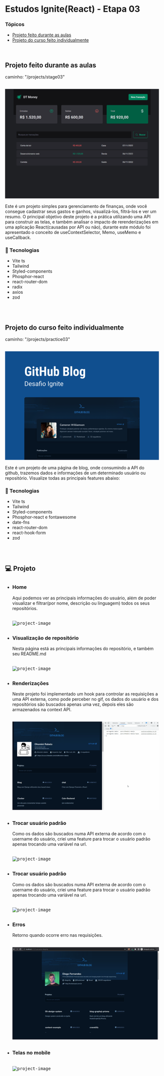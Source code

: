 <h1>Estudos Ignite(React) - Etapa 03</h1>

<h3>Tópicos</h3>

<ul>

<li><a href="#course">Projeto feito durante as aulas</a></li> 
<li><a href="#course-individual">Projeto do curso feito individualmente</a></li> 
<!-- <li><a href="#external-project">Projeto externo feito individualmente</a></li>  -->

</ul>

<br>

<h2 id="course">Projeto feito durante as aulas</h2>
<p>caminho: "/projects/stage03"</p>

<br>
<img src="./readme/dt_money.gif" alt="course-project-gif" />

<p>
    Este é um projeto simples para gerenciamento de finanças, onde você consegue cadastrar seus gastos e 
    ganhos, visualizá-los, filtrá-los e ver um resumo. O principal objetivo deste projeto é a prática utilizando uma API 
    para construir as telas, e também analisar o impacto de rerenderizações em uma aplicação React(causadas por API ou não), 
    durante este módulo foi apresentado o conceito de useContextSelector, Memo, useMemo e useCallback.
</p>

<h3>🚀 Tecnologias</h3>
<ul>
    <li>Vite ts</li>
    <li>Tailwind</li>
    <li>Styled-components</li>
    <li>Phosphor-react</li>
    <li>react-router-dom</li>
    <li>radix</li>
    <li>axios</li>
    <li>zod</li>
</ul>

<br>
<br>
<h2 id="course-individual">Projeto do curso feito individualmente</h2>
<p>caminho: "/projects/practice03"</p>

<br>
<img src="./readme/practice/project.svg" alt="course-project-gif" />

<p>
    Este é um projeto de uma página de blog, onde consumindo a API do github, trazemos dados e informações de um
    determinado usuário ou repositório. Visualize todas as principais features abaixo:
</p>

<h3>🚀 Tecnologias</h3>
<ul>
    <li>Vite ts</li>
    <li>Tailwind</li>
    <li>Styled-components</li>
    <li>Phosphor-react e fontawesome</li>
    <li>date-fns</li>
    <li>react-router-dom</li>
    <li>react-hook-form</li>
    <li>zod</li>
</ul>

<br>
<br>
<h2>💻 Projeto</h2>

<ul>

<li style="margin-top: 30px;">
<h3>Home</h3>
<p>
Aqui podemos ver as principais informações do usuário, além de poder visualizar e filtrar(por nome, descrição ou linguagem)
todos os seus repositórios.
</p>
<br>
<kbd><img src="./readme/practice/home.gif" alt="project-image"></kbd>
</li>

<li style="margin-top: 30px;">
<h3>Visualização de repositório</h3>
<p>
Nesta página está as principais informações do repositório, e também seu README.md
</p>
<br>
<kbd><img src="./readme/practice/repos.gif" alt="project-image"></kbd>
</li>

<li style="margin-top: 30px;">
<h3>Renderizações</h3>
<p>
Neste projeto foi implementado um hook para controlar as requisições a uma API externa, como pode perceber no gif,
os dados do usuário e dos repositórios são buscados apenas uma vez, depois eles são armazenados na context API.
</p>
<br>
<kbd><img src="./readme/practice/render.gif" alt="project-image"></kbd>
</li>

<li style="margin-top: 30px;">
<h3>Trocar usuário padrão</h3>
<p>
Como os dados são buscados numa API externa de acordo com o username do usuário,
criei uma feature para trocar o usuário padrão apenas trocando uma variável na url.
</p>
<br>
<kbd><img src="./readme/practice/change_user.gif" alt="project-image"></kbd>
</li>

<li style="margin-top: 30px;">
<h3>Trocar usuário padrão</h3>
<p>
Como os dados são buscados numa API externa de acordo com o username do usuário,
criei uma feature para trocar o usuário padrão apenas trocando uma variável na url.
</p>
<br>
<kbd><img src="./readme/practice/change_user.gif" alt="project-image"></kbd>
</li>

<li style="margin-top: 30px;">
<h3>Erros</h3>
<p>
Retorno quando ocorre erro nas requisições.
</p>
<br>
<kbd><img src="./readme/practice/invalid_data.gif" alt="project-image"></kbd>
</li>

<li style="margin-top: 30px;">
<h3>Telas no mobile</h3>
<br>
<kbd><img src="./readme/practice/mobile.gif" alt="project-image"></kbd>
</li>

</ul>


<br>
<br>
<!-- <h2 id="external-project">Projeto externo feito individualmente, para praticar ainda mais os conceitos</h2>
<p><strong>Link:</strong> <a href="https://github.com/dhomini-rabelo/chat">https://github.com/dhomini-rabelo/chat</a></p> -->